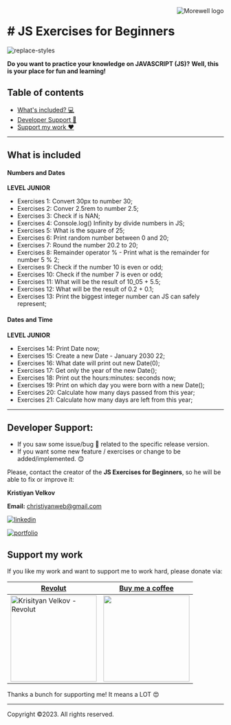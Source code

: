 <a href="https://www.linkedin.com/in/kristiyan-velkov-763130b3/" target="_blank">
<img src="https://drive.google.com/uc?export=view&id=1CaHw3OczzvfSAnF2FeU9HH3EruqRDT0q" alt="Morewell logo" title="Morewell" align="right" />
</a>

# # JS Exercises for Beginners

<img src="https://drive.google.com/uc?export=view&id=1ILVkQffU5CPzdvb0H3PjO2r3PH3eWkRE"  alt="replace-styles"/>

**Do you want to practice your knowledge on JAVASCRIPT (JS)?**
**Well, this is your place for fun and learning!**

## Table of contents

- [What's included? 💻](#what-is-included)
- [Developer Support 🔗 ](#developer-support)
- [Support my work ❤️ ](#support-my-work)

---

## What is included

#### Numbers and Dates

**LEVEL JUNIOR**

- Exercises 1: Convert 30px to number 30;
- Exercises 2: Conver 2.5rem to number 2.5;
- Exercises 3: Check if is NAN;
- Exercises 4: Console.log() Infinity by divide numbers in JS;
- Exercises 5: What is the square of 25;
- Exercises 6: Print random number between 0 and 20;
- Exercises 7: Round the number 20.2 to 20;
- Exercises 8: Remainder operator % - Print what is the remainder for number 5 % 2;
- Exercises 9: Check if the number 10 is even or odd;
- Exercises 10: Check if the number 7 is even or odd;
- Exercises 11: What will be the result of 10_05 + 5.5;
- Exercises 12: What will be the result of 0.2 + 0.1;
- Exercises 13: Print the biggest integer number can JS can safely represent;

#### Dates and Time

**LEVEL JUNIOR**

- Exercises 14: Print Date now;
- Exercises 15: Create a new Date - January 2030 22;
- Exercises 16: What date will print out new Date(0);
- Exercises 17: Get only the year of the new Date();
- Exercises 18: Print out the hours:minutes: seconds now;
- Exercises 19: Print on which day you were born with a new Date();
- Exercises 20: Calculate how many days passed from this year;
- Exercises 21: Calculate how many days are left from this year;

---

## Developer Support:

- If you saw some issue/bug 🐛 related to the specific release version.
- If you want some new feature / exercises or change to be added/implemented. 😊

Please, contact the creator of the **JS Exercises for Beginners**, so he will be able to fix or improve it:

**Kristiyan Velkov**

**Email:** christiyanweb@gmail.com

[![linkedin](https://img.shields.io/badge/linkedin-0A66C2?style=for-the-badge&logo=linkedin&logoColor=white)](https://www.linkedin.com/in/kristiyan-velkov-763130b3/)

[![portfolio](https://img.shields.io/badge/my_portfolio-000?style=for-the-badge&logo=ko-fi&logoColor=white)](https://github.com/christiyan14)

## Support my work

If you like my work and want to support me to work hard, please donate via:

| <a href="https://revolut.me/kristiyanvelkov" title="Link to Revolut">Revolut</a>                                                                                                                           | <a href="https://www.buymeacoffee.com/kristiyanVelkov" title="Link to Buy me a coffee">Buy me a coffee</a>                                                                                                                                                                                                                  |
| ---------------------------------------------------------------------------------------------------------------------------------------------------------------------------------------------------------- | --------------------------------------------------------------------------------------------------------------------------------------------------------------------------------------------------------------------------------------------------------------------------------------------------------------------------- |
| <a href="https://revolut.me/kristiyanvelkov" target="_blank"><img src="https://drive.google.com/uc?export=view&id=1W9nlJfo6kTpf-nwCzo-8vJWqq7yW-9oB" width="200px"  alt="Krisityan Velkov - Revolut"/></a> | <a href="https://www.buymeacoffee.com/kristiyanVelkov" style="background:red,height='500px'"><img src="https://img.buymeacoffee.com/button-api/?text=Buy me a coffee&emoji=☕&slug=kristiyanVelkov&button_colour=000000&font_colour=ffffff&font_family=Lato&outline_colour=ffffff&coffee_colour=FFDD00" width="200px"/></a> |

Thanks a bunch for supporting me! It means a LOT 😍

---

Copyright ©️2023. All rights reserved.
